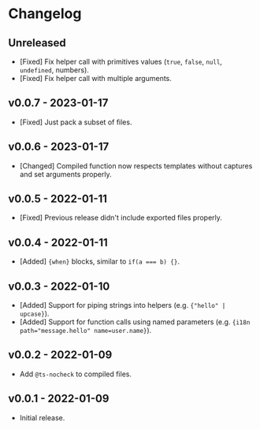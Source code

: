 # Changelog

<!--
Prefix your message with one of the following:

- [Added] for new features.
- [Changed] for changes in existing functionality.
- [Deprecated] for soon-to-be removed features.
- [Removed] for now removed features.
- [Fixed] for any bug fixes.
- [Security] in case of vulnerabilities.
-->

## Unreleased

- [Fixed] Fix helper call with primitives values (`true`, `false`, `null`,
  `undefined`, numbers).
- [Fixed] Fix helper call with multiple arguments.

## v0.0.7 - 2023-01-17

- [Fixed] Just pack a subset of files.

## v0.0.6 - 2023-01-17

- [Changed] Compiled function now respects templates without captures and set
  arguments properly.

## v0.0.5 - 2022-01-11

- [Fixed] Previous release didn't include exported files properly.

## v0.0.4 - 2022-01-11

- [Added] `{when}` blocks, similar to `if(a === b) {}`.

## v0.0.3 - 2022-01-10

- [Added] Support for piping strings into helpers (e.g. `{"hello" | upcase}`).
- [Added] Support for function calls using named parameters (e.g.
  `{i18n path="message.hello" name=user.name}`).

## v0.0.2 - 2022-01-09

- Add `@ts-nocheck` to compiled files.

## v0.0.1 - 2022-01-09

- Initial release.
